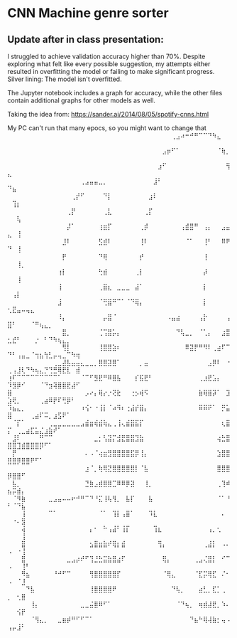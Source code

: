 # CNN Machine genre sorter

## Update after in class presentation: 
I struggled to achieve validation accuracy higher than 70%.
Despite exploring what felt like every possible suggestion,
my attempts either resulted in overfitting the model or failing to make significant progress.
Silver lining: The model isn't overfitted. 

The Jupyter notebook includes a graph for accuracy,
while the other files contain additional graphs for other models as well.

Taking the idea from: https://sander.ai/2014/08/05/spotify-cnns.html

My PC can't run that many epocs, so you might want to change that
⠀⠀⠀⠀⠀⠀⠀⠀⠀⠀⠀⠀⠀⠀⠀⠀⠀⠀⠀⠀⠀⠀⠀⠀⠀⠀⠀⠀⠀⠀⠀⠀⠀⠀⠀⠀⢀⣠⠴⠒⠚⠛⠉⠉⠙⠳⣄⠀⠀⠀⠀⠀⠀⠀⠀⠀⠀⠀⠀⠀⠀⠀⠀⠀⠀
⠀⠀⠀⠀⠀⠀⠀⠀⠀⠀⠀⠀⠀⠀⠀⠀⠀⠀⠀⠀⠀⠀⠀⠀⠀⠀⠀⠀⠀⠀⠀⠀⠀⠀⣠⡶⠋⠁⠀⠀⠀⠀⠀⠀⠀⠀⠈⢷⡀⠀⠀⠀⠀⠀⠀⠀⠀⠀⠀⠀⠀⠀⠀⠀⠀
⠀⠀⠀⠀⠀⠀⠀⠀⠀⠀⠀⠀⠀⠀⠀⠀⠀⠀⠀⠀⠀⠀⠀⠀⠀⠀⠀⠀⠀⠀⠀⠀⠀⣰⠋⠀⠀⠀⠀⠀⠀⠀⠀⠀⠀⠀⠀⠀⢻⣄⠀⠀⠀⠀⠀⠀⠀⠀⠀⠀⠀⠀⠀⠀⠀
⠀⠀⠀⠀⠀⠀⠀⠀⠀⠀⠀⠀⠀⠀⠀⠀⢀⣠⣤⣤⣀⡀⠀⠀⠀⠀⠀⠀⠀⠀⠀⠀⣸⠃⠀⠀⠀⠀⠀⠀⠀⠀⠀⠀⠀⠀⠀⠀⠀⠙⣦⠀⠀⠀⠀⠀⠀⠀⠀⠀⠀⠀⠀⠀⠀
⠀⠀⠀⠀⠀⠀⠀⠀⠀⠀⠀⠀⠀⠀⢀⡞⠋⠀⠀⠀⠀⠙⡇⠀⠀⠀⠀⠀⠀⠀⠀⣰⠇⠀⠀⠀⠀⠀⠀⠀⠀⠀⠀⠀⠀⠀⠀⠀⠀⠀⢹⡆⠀⠀⠀⠀⠀⠀⠀⠀⠀⠀⠀⠀⠀
⠀⠀⠀⠀⠀⠀⠀⠀⠀⠀⠀⠀⠀⢀⡟⠀⠀⠀⠀⠀⠀⢀⣇⠀⠀⠀⠀⠀⠀⠀⢀⡏⠀⠀⠀⠀⠀⠀⠀⠀⠀⠀⠀⠀⠀⠀⠀⠀⠀⠀⠀⢧⠀⠀⠀⠀⠀⠀⠀⠀⠀⠀⠀⠀⠀
⠀⠀⠀⠀⠀⠀⠀⠀⠀⠀⠀⠀⠀⡼⠁⠀⠀⠀⠀⠀⢰⣶⡏⠀⠀⠀⠀⠀⠀⢀⡾⠀⠀⠀⠀⠀⠀⠀⢠⣾⣿⠛⠀⢠⡄⠀⠀⣠⣤⣄⠀⢸⠀⠀⠀⠀⠀⠀⠀⠀⠀⠀⠀⠀⠀
⠀⠀⠀⠀⠀⠀⠀⠀⠀⠀⠀⠀⣸⠇⠀⠀⠀⠀⠀⠀⣫⣾⠇⠀⠀⠀⠀⠀⠀⢸⠇⠀⠀⠀⠀⠀⠀⠀⠀⠈⠁⠀⠀⢸⠃⠀⠀⠿⠟⠙⠀⢸⠀⠀⠀⠀⠀⠀⠀⠀⠀⠀⠀⠀⠀
⠀⠀⠀⠀⠀⠀⠀⠀⠀⠀⠀⠀⡟⠀⠀⠀⠀⠀⠀⠀⠙⢿⠀⠀⠀⠀⠀⠀⠀⡞⠀⠀⠀⠀⠀⠀⠀⠀⠀⠀⠀⠀⠀⢸⠀⠀⠀⠀⠀⠀⠀⢸⡀⠀⠀⠀⠀⠀⠀⠀⠀⠀⠀⠀⠀
⠀⠀⠀⠀⠀⠀⠀⠀⠀⠀⠀⢰⡇⠀⠀⠀⠀⠀⠀⠀⢓⣾⠀⠀⠀⠀⠀⠀⢀⡇⠀⠀⠀⠀⠀⠀⠀⠀⠀⠀⠀⠀⠀⡼⠀⠀⠀⠀⠀⠀⠀⢸⠀⠀⠀⠀⠀⠀⠀⠀⠀⠀⠀⠀⠀
⠀⠀⠀⠀⠀⠀⠀⠀⠀⠀⠀⢸⠀⠀⠀⠀⠀⠀⠀⠀⢀⣿⣆⠀⣀⣀⣀⠀⣼⠁⠀⠀⠀⠀⠀⠀⠀⠀⠀⠀⠀⠀⠀⡇⠀⠀⠀⠀⠀⠀⢠⡇⠀⠀⠀⠀⠀⠀⠀⠀⠀⠀⠀⠀⠀
⠀⠀⠀⠀⠀⠀⠀⠀⠀⠀⠀⣸⠀⠀⠀⠀⠀⠀⠀⠀⠈⢛⣿⠛⠉⠁⠈⠙⢿⡄⠀⠀⠀⠀⠀⠀⠀⠀⠀⠀⠀⠀⠀⡇⠀⠀⠀⠀⠀⢂⣟⣤⠤⢤⣄⠀⠀⠀⠀⠀⠀⠀⠀⠀⠀
⠀⠀⠀⠀⠀⠀⠀⠀⠀⠀⠀⠸⡄⠀⠀⠀⠀⠀⠀⠀⠀⡤⣿⠈⠀⠀⠀⠀⠀⠀⠀⠀⠀⠀⠀⠠⣤⣴⠀⠀⠀⠀⢠⡗⠀⠀⠀⠀⢠⣿⠃⠀⠀⠀⠈⠛⢦⣄⡀⠀⠀⠀⠀⠀⠀
⠀⠀⠀⠀⠀⠀⠀⠀⠀⠀⠀⠀⣿⡀⠀⠀⠀⠀⠀⠀⢈⢩⣿⡥⡄⠀⠀⠀⠀⠀⠀⠀⠀⠀⠀⠀⠀⠙⢧⣀⡀⠀⠈⢁⡄⠀⠀⣰⣿⣂⣞⠃⠀⠀⠀⡐⠀⠃⠙⠳⢦⣄⡀⠀⠀
⠀⠀⠀⠀⠀⠀⠀⠀⠀⠀⠀⠀⢻⡇⠀⠀⠀⠀⠀⠀⢸⣿⣿⣵⠆⠀⠀⠀⠀⠀⠀⠀⠀⠀⠀⠀⠀⠀⠀⠿⣽⡟⠛⠻⠇⢀⣴⠏⠉⠙⠃⢠⣤⣀⠈⢲⣦⢳⣃⡤⢤⣀⠉⠳⢶
⠀⠀⠀⠀⠀⠀⠀⠀⠀⠀⢀⣀⣼⣧⣤⣤⣄⣀⣀⡀⣿⣿⣽⣿⠁⠀⠀⠀⠀⡀⣤⠀⠀⠀⠀⠀⠀⠀⠀⠀⠀⠀⠀⠀⣠⡿⠇⠀⠐⢀⢠⣸⢇⠙⠳⢦⣄⡙⢙⣛⢿⣟⣇⠀⣾
⢰⠏⠉⠉⠉⠉⠉⠉⠉⠉⠉⠁⠀⠀⠀⠀⠈⠉⠋⣻⣟⠛⠿⣿⣧⠀⠀⠀⡎⣯⣟⠃⠀⠀⠀⠀⠀⠀⠀⠀⠀⠀⢀⣰⣟⣡⡄⠀⠀⠹⣻⡿⠊⠀⠀⠀⠈⠙⣲⢽⣿⣿⣟⣼⠋
⣿⠀⠀⠀⠀⠀⠀⠀⠀⠀⠀⠀⠀⠀⠀⠀⠀⡠⠔⡄⢿⡔⡐⢝⣗⠀⠀⢐⡢⢾⠫⠀⠀⠀⠀⠀⠀⠀⠀⠀⠀⠀⣷⢿⣿⡽⠁⠀⣹⣱⢟⡀⠀⠀⠀⠀⢀⣴⠿⡟⠏⢛⡿⠃⠀
⠹⣦⣄⡀⠀⠀⠀⠀⠀⠀⠀⠀⠀⠀⠀⠀⠰⢪⠂⠐⢸⡇⠈⠴⠻⠆⢐⣼⡞⣿⡄⠀⠀⠀⠀⠀⠀⠀⠀⠀⠀⠀⠿⠿⠟⠁⠀⡛⣥⣿⠀⠀⠀⠀⢀⣴⠏⠭⡀⣰⣫⠟⠁⠀⠀
⠀⠈⡏⠁⠀⠀⠀⠀⠀⢀⣀⣀⣀⣀⣀⣀⣠⣾⣶⢾⣾⢷⣄⢀⢸⢄⣾⣿⣯⡏⠀⠀⠀⠀⠀⠀⠀⠀⠀⠀⠀⠀⠀⠀⠀⠀⠀⢆⣿⡍⠀⢀⣀⣴⣏⣥⣌⣰⣷⠞⠁⠀⠀⠀⠀
⠀⣸⠇⠀⠀⠀⠀⠛⠉⠉⠀⠀⠀⠀⠀⠀⠀⠀⠀⣀⡂⢣⣽⡍⣺⣟⣿⣿⣹⣷⠀⠀⠀⠀⠀⠀⠀⠀⠀⠀⠀⠀⠀⠀⠀⠀⢴⣓⣿⣿⣿⣹⣾⣿⣿⣿⡿⠋⠁⠀⠀⠀⠀⠀⠀
⠀⡟⠀⠀⠀⠀⠀⠀⠀⠀⠀⠀⠀⠀⠀⠀⠀⠄⠠⠈⢴⣶⣻⣿⣿⣿⣿⣯⡿⢸⡄⠀⠀⠀⠀⠀⠀⠀⠀⠀⠀⠀⠀⠀⠀⠀⣱⣿⣿⣿⣿⡿⣿⣿⠟⠋⠁⠀⠀⠀⠀⠀⠀⠀⠀
⠀⠀⠀⠀⠀⠀⠀⠀⠀⠀⠀⠀⠀⠀⠀⠀⠀⣰⠈⡀⢷⢿⣝⣿⣿⣿⣿⣿⡇⠈⣧⠀⠀⠀⠀⠀⠀⠀⠀⠀⠀⠀⠀⠀⠀⠀⣿⣿⣿⡿⣿⣿⠋⠀⠀⠀⠀⠀⠀⠀⠀⠀⠀⠀⠀
⠀⣧⡀⠀⠀⠀⠀⠀⠀⠀⠀⠀⠀⠀⠀⠀⠀⣙⣷⣠⣾⣿⣿⣉⠿⠿⡿⣽⠀⠀⢸⡀⠀⠀⠀⠀⠀⠀⠀⠀⠀⠀⠀⠀⠀⠀⢀⢹⠾⣦⡭⣾⡄⠀⠀⠀⠀⠀⠀⠀⠀⠀⠀⠀⠀
⠀⠈⠻⣷⠀⠀⠀⠀⠀⣀⣠⣤⠤⠤⠖⠚⠛⠉⠙⠘⣍⢸⢧⢻⡀⠀⣧⡏⠀⠀⠀⣧⠀⠀⠀⠀⠀⠀⠀⠀⠀⠀⠀⠀⠀⠀⠈⠁⠘⠃⠈⠙⣧⠀⠀⠀⠀⠀⠀⠀⠀⠀⠀⠀⠀
⠀⠀⠀⢸⠀⠀⠀⠀⠀⠉⠁⠀⠀⠀⠀⠀⠀⠀⠀⠀⠈⠁⠀⢹⡇⢠⣿⠁⠀⠀⠀⠹⣇⠀⠀⠀⠀⠀⠀⠀⠀⠀⠀⠀⠀⠀⠀⠄⠀⠀⠐⠄⣻⠀⠀⠀⠀⠀⠀⠀⠀⠀⠀⠀⠀
⠀⠀⠀⢼⠀⠀⠀⠀⠀⠀⠀⠀⠀⠀⠀⠀⠀⠀⡄⠂⠀⠓⢠⣼⠃⢸⡏⠀⠀⠀⠀⠀⢹⣆⠀⠀⠀⠀⠀⠀⠀⠀⠀⠀⢠⡀⢂⠀⠀⠀⠀⠀⢸⠀⠀⠀⠀⠀⠀⠀⠀⠀⠀⠀⠀
⠀⠀⠀⣿⠀⠀⠀⠀⠀⠀⠀⠀⠀⠀⠀⠀⠀⠀⣢⣿⣶⣷⠞⢿⡆⣾⠀⠀⠀⠀⠀⠀⠀⢻⡄⠀⠀⠀⠀⠀⠀⠀⠀⢀⣼⡇⠀⠠⠄⠠⠀⠐⢸⠀⠀⠀⠀⠀⠀⠀⠀⠀⠀⠀⠀
⠀⠀⠀⣿⠀⠀⠀⠀⠀⠀⠀⠀⠀⣀⣠⡴⠞⠋⢹⣘⣓⣭⣷⣿⣴⠏⠀⠀⠀⠀⠀⠀⠀⠀⢿⡄⠀⠀⠀⠀⠀⢀⣠⢌⣿⡇⠀⠊⠉⠠⠀⠀⢸⠃⠀⠀⠀⠀⠀⠀⠀⠀⠀⠀⠀
⠀⠀⠀⠻⣦⠀⠀⠀⠀⠀⠘⠚⠋⠉⠀⠀⠀⠀⢻⣿⣿⣿⣿⣿⡏⠀⠀⠀⠀⠀⠀⠀⠀⠀⠈⢿⣄⠀⠀⠀⠀⠈⣏⡭⢿⣏⠀⠌⠂⠠⠀⠈⣸⠀⠀⠀⠀⠀⠀⠀⠀⠀⠀⠀⠀
⠀⠀⠀⠀⠙⣧⠀⠀⠀⠀⠀⠀⠀⠀⠀⠀⠀⠀⢸⣿⣿⣿⣿⠟⠀⠀⠀⠀⠀⠀⠀⠀⠀⠀⠀⠀⠙⢧⡀⠀⠀⠀⣴⣃⡀⣏⡁⢀⠀⡀⠀⢂⣿⠀⠀⠀⠀⠀⠀⠀⠀⠀⠀⠀⠀
⠀⠀⠀⠀⠀⢸⡄⠀⠀⠀⠀⠀⠀⠀⠀⠀⣀⣀⣬⣿⠿⠋⠁⠀⠀⠀⠀⠀⠀⠀⠀⠀⠀⠀⠀⠀⠀⠈⠙⢦⡀⠀⢶⣾⣼⣟⡀⠱⠄⠀⠀⢪⡟⠀⠀⠀⠀⠀⠀⠀⠀⠀⠀⠀⠀
⠀⠀⠀⠀⠀⠈⢻⣄⡀⠀⠀⣀⣶⡾⠛⠋⠋⠉⠁⠀⠀⠀⠀⠀⠀⠀⠀⠀⠀⠀⠀⠀⠀⠀⠀⠀⠀⠀⠀⠀⠙⣦⠓⢿⢼⣷⡂⢤⠠⢠⡤⣸⠃⠀⠀⠀⠀⠀⠀⠀⠀⠀⠀⠀⠀